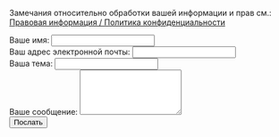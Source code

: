 Замечания относительно обработки вашей информации и прав см.: [Правовая информация / Политика конфиденциальности](/impressum)

<form accept-charset="UTF-8" action="https://formspree.io/kornilij@hiobmon.org" method="POST">
  <div class="form-group">
    <label>Ваше имя:</label>
    <input type="name" class="form-control" name="name">
  </div>
  <div class="form-group">
    <label>Ваш адрес электронной почты:</label>
    <input type="email" class="form-control" name="_replyto">
  </div>
  <div class="form-group">
    <label>Ваша тема:</label>
    <input type="subject" class="form-control" name="subject">
  </div>
  <div class="form-group">
    <label>Ваше сообщение:</label>
    <textarea type="text" class="form-control" rows="5 " name="message"></textarea>
  </div>
  <div class="form-group">
    <input type="hidden" name="utf8" value="✓">
    <input type="submit" class="btn btn-outline btn-block" value="Послать">
  </div>
</form>
